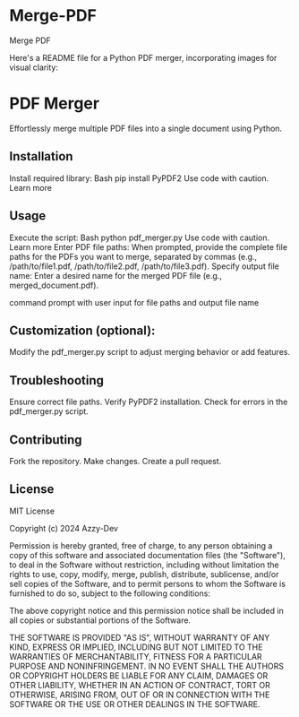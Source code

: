 # Merge-PDF
Merge PDF


Here's a README file for a Python PDF merger, incorporating images for visual clarity:

# PDF Merger

Effortlessly merge multiple PDF files into a single document using Python.

## Installation

Install required library:
Bash
pip install PyPDF2
Use code with caution. Learn more
## Usage

Execute the script:
Bash
python pdf_merger.py
Use code with caution. Learn more
Enter PDF file paths: When prompted, provide the complete file paths for the PDFs you want to merge, separated by commas (e.g., /path/to/file1.pdf, /path/to/file2.pdf, /path/to/file3.pdf).
Specify output file name: Enter a desired name for the merged PDF file (e.g., merged_document.pdf).

command prompt with user input for file paths and output file name

## Customization (optional):

Modify the pdf_merger.py script to adjust merging behavior or add features.

## Troubleshooting

Ensure correct file paths.
Verify PyPDF2 installation.
Check for errors in the pdf_merger.py script.
## Contributing

Fork the repository.
Make changes.
Create a pull request.

## License

MIT License

Copyright (c) 2024 Azzy-Dev

Permission is hereby granted, free of charge, to any person obtaining a copy
of this software and associated documentation files (the "Software"), to deal
in the Software without restriction, including without limitation the rights
to use, copy, modify, merge, publish, distribute, sublicense, and/or sell
copies of the Software, and to permit persons to whom the Software is
furnished to do so, subject to the following conditions:

The above copyright notice and this permission notice shall be included in all
copies or substantial portions of the Software.

THE SOFTWARE IS PROVIDED "AS IS", WITHOUT WARRANTY OF ANY KIND, EXPRESS OR
IMPLIED, INCLUDING BUT NOT LIMITED TO THE WARRANTIES OF MERCHANTABILITY,
FITNESS FOR A PARTICULAR PURPOSE AND NONINFRINGEMENT. IN NO EVENT SHALL THE
AUTHORS OR COPYRIGHT HOLDERS BE LIABLE FOR ANY CLAIM, DAMAGES OR OTHER
LIABILITY, WHETHER IN AN ACTION OF CONTRACT, TORT OR OTHERWISE, ARISING FROM,
OUT OF OR IN CONNECTION WITH THE SOFTWARE OR THE USE OR OTHER DEALINGS IN THE
SOFTWARE.


